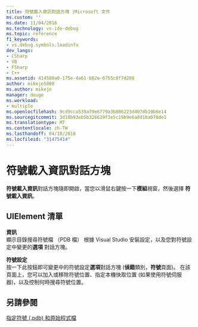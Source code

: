 ```yaml
---
title: 符號載入資訊對話方塊 |Microsoft 文件
ms.custom: ''
ms.date: 11/04/2016
ms.technology: vs-ide-debug
ms.topic: reference
f1_keywords:
- vs.debug.symbols.loadinfo
dev_langs:
- CSharp
- VB
- FSharp
- C++
ms.assetid: 414580a0-175e-4a61-b82e-6755c8f7d208
author: mikejo5000
ms.author: mikejo
manager: douge
ms.workload:
- multiple
ms.openlocfilehash: 9cd9cca539a79e6779a3b886223d407db19b6e14
ms.sourcegitcommit: 3d10b93eb5b326639f3e5c19b9e6a8d1ba078de1
ms.translationtype: MT
ms.contentlocale: zh-TW
ms.lasthandoff: 04/18/2018
ms.locfileid: "31475414"
---
```

# <a name="symbol-load-information-dialog-box"></a>符號載入資訊對話方塊
**符號載入資訊**對話方塊隨即開啟，當您以滑鼠右鍵按一下**模組**視窗，然後選擇 **符號載入資訊**。  
  
## <a name="uielement-list"></a>UIElement 清單  
 **資訊**  
 顯示目錄搜尋符號檔 （PDB 檔） 根據 Visual Studio 安裝設定，以及您對符號設定中變更的**選項** 對話方塊。  
  
 **符號設定**  
 按一下此按鈕即可變更中的符號設定**選項**對話方塊 (**偵錯**類別，**符號**頁面)。 在該頁面上，您可以加入或移除符號位置、指定本機快取位置 (如果使用符號伺服器)，以及控制何時搜尋符號位置。  
  
## <a name="see-also"></a>另請參閱  
 [指定符號 (.pdb) 和原始程式檔](../debugger/specify-symbol-dot-pdb-and-source-files-in-the-visual-studio-debugger.md)